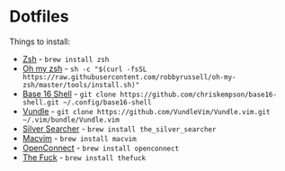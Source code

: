 # Dotfiles

Things to install:

- [Zsh](http://zsh.sourceforge.net/) - `brew install zsh`
- [Oh my zsh](https://github.com/robbyrussell/oh-my-zsh) - `sh -c "$(curl -fsSL https://raw.githubusercontent.com/robbyrussell/oh-my-zsh/master/tools/install.sh)"`
- [Base 16 Shell](https://github.com/chriskempson/base16-shell) - `git clone https://github.com/chriskempson/base16-shell.git ~/.config/base16-shell`
- [Vundle](https://github.com/VundleVim/Vundle.vim) - `git clone https://github.com/VundleVim/Vundle.vim.git ~/.vim/bundle/Vundle.vim`
- [Silver Searcher](https://github.com/ggreer/the_silver_searcher) - `brew install the_silver_searcher`
- [Macvim](http://macvim-dev.github.io/macvim/) - `brew install macvim`
- [OpenConnect](http://www.infradead.org/openconnect/) - `brew install openconnect`
- [The Fuck](https://github.com/nvbn/thefuck) - `brew install thefuck`

